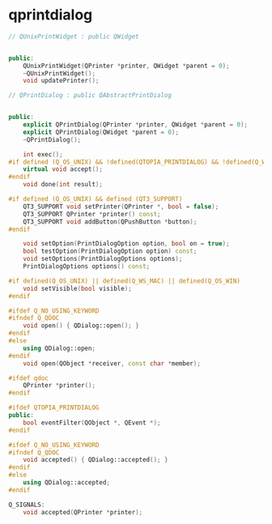 <!-- qprintdialog.md --- 
;; 
;; Description: 
;; Author: Hongyi Wu(吴鸿毅)
;; Email: wuhongyi@qq.com 
;; Created: 日 12月 24 22:22:20 2017 (+0800)
;; Last-Updated: 日 12月 24 22:24:25 2017 (+0800)
;;           By: Hongyi Wu(吴鸿毅)
;;     Update #: 1
;; URL: http://wuhongyi.cn -->

# qprintdialog


```cpp
// QUnixPrintWidget : public QWidget


public:
    QUnixPrintWidget(QPrinter *printer, QWidget *parent = 0);
    ~QUnixPrintWidget();
    void updatePrinter();
```


```cpp
// QPrintDialog : public QAbstractPrintDialog


public:
    explicit QPrintDialog(QPrinter *printer, QWidget *parent = 0);
    explicit QPrintDialog(QWidget *parent = 0);
    ~QPrintDialog();

    int exec();
#if defined (Q_OS_UNIX) && !defined(QTOPIA_PRINTDIALOG) && !defined(Q_WS_MAC)
    virtual void accept();
#endif
    void done(int result);

#if defined (Q_OS_UNIX) && defined (QT3_SUPPORT)
    QT3_SUPPORT void setPrinter(QPrinter *, bool = false);
    QT3_SUPPORT QPrinter *printer() const;
    QT3_SUPPORT void addButton(QPushButton *button);
#endif

    void setOption(PrintDialogOption option, bool on = true);
    bool testOption(PrintDialogOption option) const;
    void setOptions(PrintDialogOptions options);
    PrintDialogOptions options() const;

#if defined(Q_OS_UNIX) || defined(Q_WS_MAC) || defined(Q_OS_WIN)
    void setVisible(bool visible);
#endif

#ifdef Q_NO_USING_KEYWORD
#ifndef Q_QDOC
    void open() { QDialog::open(); }
#endif
#else
    using QDialog::open;
#endif
    void open(QObject *receiver, const char *member);

#ifdef qdoc
    QPrinter *printer();
#endif

#ifdef QTOPIA_PRINTDIALOG
public:
    bool eventFilter(QObject *, QEvent *);
#endif

#ifdef Q_NO_USING_KEYWORD
#ifndef Q_QDOC
    void accepted() { QDialog::accepted(); }
#endif
#else
    using QDialog::accepted;
#endif

Q_SIGNALS:
    void accepted(QPrinter *printer);
```

<!-- qprintdialog.md ends here -->
